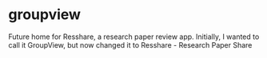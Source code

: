 # groupview
Future home for Resshare, a research paper review app.
Initially, I wanted to call it GroupView, but now changed it to Resshare - Research Paper Share
